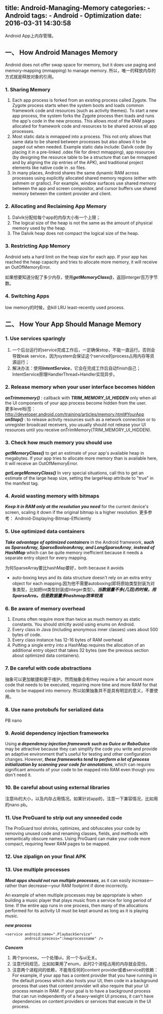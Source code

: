 title: Android-Managing-Memory
categories:
	- Android
tags:
	- Android
	- Optimization
date: 2016-03-31 14:30:58
---
Android App上内存管理。

## 一、 How Android Manages Memory
Android does not offer swap space for memory, but it does use paging and memory-mapping (mmapping) to manage memory. 所以，唯一的释放内存的方式就是释放对象的引用。

### 1. Sharing Memory

1. Each app process is forked from an existing process called Zygote. The Zygote process starts when the system boots and loads common framework code and resources (such as activity themes). To start a new app process, the system forks the Zygote process then loads and runs the app's code in the new process. This allows most of the RAM pages allocated for framework code and resources to be shared across all app processes.
2. Most static data is mmapped into a process. This not only allows that same data to be shared between processes but also allows it to be paged out when needed. Example static data include: Dalvik code (by placing it in a pre-linked .odex file for direct mmapping), app resources (by designing the resource table to be a structure that can be mmapped and by aligning the zip entries of the APK), and traditional project elements like native code in .so files.
3. In many places, Android shares the same dynamic RAM across processes using explicitly allocated shared memory regions (either with ashmem or gralloc). For example, window surfaces use shared memory between the app and screen compositor, and cursor buffers use shared memory between the content provider and client.

### 2. Allocating and Reclaiming App Memory

1. Dalvik分配给每个app的内存大小有一个上限；
2. The logical size of the heap is not the same as the amount of physical memory used by the heap.
3. The Dalvik heap does not compact the logical size of the heap.

### 3. Restricting App Memory

Android sets a hard limit on the heap size for each app. If your app has reached the heap capacity and tries to allocate more memory, it will receive an OutOfMemoryError.

如果想要知道分配了多少内存，使用***getMemoryClass()***，返回interger百万字节数。

### 4. Switching Apps

low memory的时候，会kill LRU least-recently used process.

## 二、 How Your App Should Manage Memory

### 1. Use services sparingly

1. 一个后台运行的service完成工作后，一定确保stop，不能一直运行。否则会导致leak service，因为system会保证这个service的process占用内存等资源运行；
2. 解决办法：使用***IntentService***，它会在完成工作后自动finish自己；IntentService原理HandlerThread+Handler实现异步。

### 2. Release memory when your user interface becomes hidden

***onTrimmemory()*** : callback with ***TRIM_MEMORY_UI_HIDDEN*** only when all the UI components of your app process become hidden from the user.    
更多level标签：http://developer.android.com/training/articles/memory.html#YourApp    
***onStop()*** : to release activity resources such as a network connection or to unregister broadcast receivers, you usually should not release your UI resources until you receive onTrimMemory(TRIM_MEMORY_UI_HIDDEN).

### 3. Check how much memory you should use

***getMemoryClass()*** to get an estimate of your app's available heap in megabytes. If your app tries to allocate more memory than is available here, it will receive an OutOfMemoryError.

***getLargeMemoryClass()*** In very special situations, call this to get an estimate of the large heap size, setting the largeHeap attribute to "true" in the manifest <application> tag.

### 4. Avoid wasting memory with bitmaps

***Keep it in RAM only at the resolution you need*** for the current device's screen, scaling it down if the original bitmap is a higher resolution.
更多参考： Android-Displaying-Bitmap-Efficiently

### 5. Use optimized data containers

***Take advantage of optimized containers*** in the Android framework, ***such as SparseArray, SparseBooleanArray, and LongSparseArray***, ***instead of HashMap*** which can be quite memory inefficient because it needs a separate entry object for every mapping. 

为何SparseArray要比hashMap要好，both because it avoids
 * auto-boxing keys and its data structure doesn't rely on an extra entry object for each mapping.因为他不需要autoboxing(即将原始类型封装为对象类型，比如把int类型封装成Integer类型）。***当数据量不多(几百)的时候，用SparseArra。但是数据量多hashmap效率较高***

### 6. Be aware of memory overhead

1. Enums often require more than twice as much memory as static constants. You should strictly avoid using enums on Android.
2. Every class in Java (including anonymous inner classes) uses about 500 bytes of code.
3. Every class instance has 12-16 bytes of RAM overhead.
4. Putting a single entry into a HashMap requires the allocation of an additional entry object that takes 32 bytes (see the previous section about optimized data containers).

### 7. Be careful with code abstractions

抽象可以更加敏捷和便于维护。然而抽象会有they require a fair amount more code that needs to be executed, requiring more time and more RAM for that code to be mapped into memory. 所以如果抽象并不是具有明显的意义，不要使用。

### 8. Use nano protobufs for serialized data
PB nano

### 9. Avoid dependency injection frameworks

Using ***a dependency injection framework*** ***such as Guice or RoboGuice*** may be attractive because they can simplify the code you write and provide an adaptive environment that's useful for testing and other configuration changes. However, ***these frameworks tend to perform a lot of process initialization by scanning your code for annotations***, which can require significant amounts of your code to be mapped into RAM even though you don't need it. 

### 10. Be careful about using external libraries
注意lib的大小，以及内存占用情况。如果针对app的，注意一下兼容情况，比如用的nano pb。

### 11. Use ProGuard to strip out any unneeded code

The ProGuard tool shrinks, optimizes, and obfuscates your code by removing unused code and renaming classes, fields, and methods with semantically obscure names. Using ProGuard can make your code more compact, requiring fewer RAM pages to be mapped.

### 12. Use zipalign on your final APK

### 13. Use multiple processes

***Most apps should not run multiple processes***, as it can easily increase—rather than decrease—your RAM footprint if done incorrectly.

An example of when multiple processes may be appropriate is when building a music player that plays music from a service for long period of time. If the entire app runs in one process, then many of the allocations performed for its activity UI must be kept around as long as it is playing music.

***new process***
```
<service android:name=".PlaybackService"
         android:process=":newprocessname" />
```

***Concern***
1. 两个process，一个处理ui，另一个与ui无关。
2. 注意代码规范，比如如果用了enum，此时2个进程占用的内存就会双份。
3. 注意两个进程间的依赖，不能有任何的content provider或者service的依赖：For example, if your app has a content provider that you have running in the default process which also hosts your UI, then code in a background process that uses that content provider will also require that your UI process remain in RAM. If your goal is to have a background process that can run independently of a heavy-weight UI process, it can't have dependencies on content providers or services that execute in the UI process.
